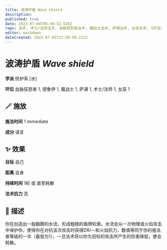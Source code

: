 ```yaml
---
title: 波涛护盾 Wave shield
description: 
published: true
date: 2023-07-04T00:30:52.516Z
tags: 法术, 术士/法师法术, 血脉狂怒者法术, 魔战士法术, 萨满法术, 女巫法术, 1环法术, 德鲁伊法术, 防护系, 水
editor: markdown
dateCreated: 2023-07-03T22:58:50.212Z
---
```


# **波涛护盾** *Wave shield*

**学派** 防护系 \[水\] 

**环位** 血脉狂怒者 1, 德鲁伊 1, 魔战士 1, 萨满 1, 术士/法师 1, 女巫 1

## 🪄 施放

**施法时间** 1 immediate

**成分** 语言

## ✨ 效果 

**目标** 自己 

**距离** 自身  

**持续时间** 1轮 或 直至耗散 

**法术抗力** 否

## 📖 描述

你在创造出一股翻腾的水流，形成粗糙的盾牌轮廓。水流会从一次物理或火焰攻击中保护你，使得你在对抗该次攻击时获得DR/—和火焰抗力，数值等同于你的施法者等级的一半（最低为1）。一旦法术将以你为目标的攻击所产生的伤害降低，便会耗散。
    